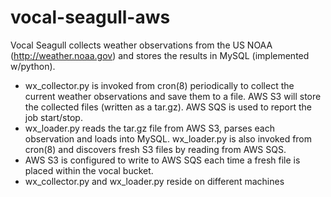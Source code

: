 # vocal-seagull-aws
Vocal Seagull collects weather observations from the US NOAA (http://weather.noaa.gov) and stores the results in MySQL (implemented w/python).

* wx_collector.py is invoked from cron(8) periodically to collect the current weather observations and save them to a file.  AWS S3 will store the collected files (written as a tar.gz).  AWS SQS is used to report the job start/stop.
* wx_loader.py reads the tar.gz file from AWS S3, parses each observation and loads into MySQL.  wx_loader.py is also invoked from cron(8) and discovers fresh S3 files by reading from AWS SQS. 
* AWS S3 is configured to write to AWS SQS each time a fresh file is placed within the vocal bucket.
* wx_collector.py and wx_loader.py reside on different machines